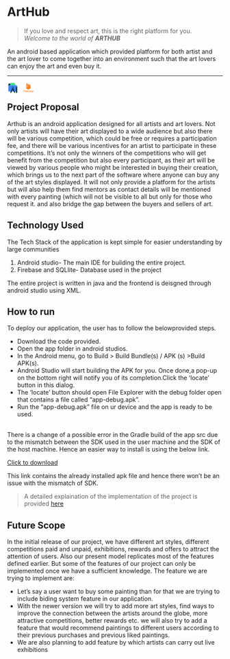 # ArtHub

>If you love and respect art, this is the right platform for you.<br>
_Welcome to the world of **ARTHUB**_ <br>

An android based application which provided platform for both artist and the art lover to come together into an environment such that the art lovers can enjoy the art and even buy it. <br>

***

<img align="left" alt="Android Studio" width="26px" src="https://github.com/devicons/devicon/blob/v2.15.1/icons/androidstudio/androidstudio-original.svg" style="padding-right:10px;" />
<img align="left" alt="Firebase" width="26px" src="https://github.com/devicons/devicon/blob/v2.15.1/icons/firebase/firebase-plain-wordmark.svg" style="padding-right:10px;" /></br>


## Project Proposal

Arthub is an android application designed for all artists and art lovers. Not only
artists will have their art displayed to a wide audience but also there will be
various competition, which could be free or requires a participation fee, and
there will be various incentives for an artist to participate in these competitions.
It’s not only the winners of the competitions who will get benefit from the
competition but also every participant, as their art will be viewed by various
people who might be interested in buying their creation, which brings us to the
next part of the software where anyone can buy any of the art styles displayed.
It will not only provide a platform for the artists but will also help them find
mentors as contact details will be mentioned with every painting (which will not
be visible to all but only for those who request it. and also bridge the gap
between the buyers and sellers of art.

## Technology Used
The Tech Stack of the application is kept simple for easier understanding by large communities
1. Android studio- The main IDE for building the entire project.
2. Firebase and SQLlite- Database used in the project

The entire project is written in java and the frontend is deisgned through android studio using XML.

## How to run
To deploy our application, the user has to follow the belowprovided
steps.
* Download the code provided.
* Open the app folder in android studios.
* In the Android menu, go to Build > Build Bundle(s) / APK (s) >Build APK(s).
* Android Studio will start building the APK for you. Once done,a pop-up on the bottom right will notify you of its completion.Click the ‘locate’ button in this dialog.
* The ‘locate’ button should open File Explorer with the debug folder open that contains a file called “app-debug.apk”.
* Run the “app-debug.apk” file on ur device and the app is ready to be used.
<br>
There is a change of a possible error in the Gradle build of the app
src due to the mismatch between the SDK used in the user
machine and the SDK of the host machine. Hence an easier way
to install is using the below link.


[Click to download](https://drive.google.com/file/d/1IWlxB46GeUuRj65iHp7Gf5hQPBg1023O/view?usp=drivesdk)


This link contains the already installed apk file and hence there
won’t be an issue with the mismatch of SDK.

> A detailed explaination of the implementation of the project is provided [here](https://github.com/Deep-A-nshu/ArtHub/tree/main/Docs)

## Future Scope

In the initial release of our project, we have different art styles, different
competitions paid and unpaid, exhibitions, rewards and offers to attract the
attention of users. Also our present model replicates most of the features
defined earlier. But some of the features of our project can only be
implemented once we have a sufficient knowledge. The feature we are
trying to implement are:


- Let’s say a user want to buy some painting than for that we are
trying to include biding system feature in our application.
- With the newer version we will try to add more art styles, find
ways to improve the connection between the artists around the
globe, more attractive competitions, better rewards etc. we will
also try to add a feature that would recommend paintings to
different users according to their previous purchases and previous
liked paintings.
- We are also planning to add feature by which artists can carry
out live exhibitions
